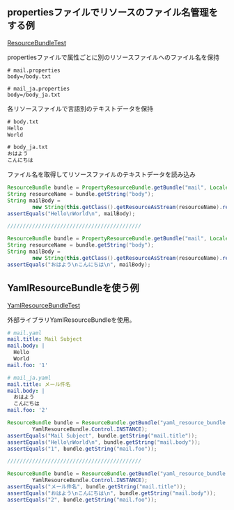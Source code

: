 ## propertiesファイルでリソースのファイル名管理をする例

[ResourceBundleTest](https://github.com/civic/file-resource-bundle/blob/main/src/test/java/ResourceBundleTest.java)

propertiesファイルで属性ごとに別のリソースファイルへのファイル名を保持
```properties
# mail.properties
body=/body.txt
```
```properties
# mail_ja.properties
body=/body_ja.txt
```

各リソースファイルで言語別のテキストデータを保持
```txt
# body.txt
Hello
World
```
```txt
# body_ja.txt
おはよう
こんにちは
```

ファイル名を取得してリソースファイルのテキストデータを読み込み
```java
ResourceBundle bundle = PropertyResourceBundle.getBundle("mail", Locale.ROOT);
String resourceName = bundle.getString("body");
String mailBody =
        new String(this.getClass().getResourceAsStream(resourceName).readAllBytes(), StandardCharsets.UTF_8);
assertEquals("Hello\nWorld\n", mailBody);

///////////////////////////////////////////

ResourceBundle bundle = PropertyResourceBundle.getBundle("mail", Locale.JAPANESE);
String resourceName = bundle.getString("body");
String mailBody =
        new String(this.getClass().getResourceAsStream(resourceName).readAllBytes(), StandardCharsets.UTF_8);
assertEquals("おはよう\nこんにちは\n", mailBody);


```

## YamlResourceBundleを使う例  

[YamlResourceBundleTest](https://github.com/civic/file-resource-bundle/blob/main/src/test/java/YamlResourceBundleTest.java)

外部ライブラリYamlResourceBundleを使用。

```yaml
# mail.yaml
mail.title: Mail Subject
mail.body: |
  Hello
  World
mail.foo: '1'
```

```yaml
# mail_ja.yaml
mail.title: メール件名
mail.body: |
  おはよう
  こんにちは
mail.foo: '2'
```

```java
ResourceBundle bundle = ResourceBundle.getBundle("yaml_resource_bundle.mail", Locale.ROOT,
        YamlResourceBundle.Control.INSTANCE);
assertEquals("Mail Subject", bundle.getString("mail.title"));
assertEquals("Hello\nWorld\n", bundle.getString("mail.body"));
assertEquals("1", bundle.getString("mail.foo"));

///////////////////////////////////////////

ResourceBundle bundle = ResourceBundle.getBundle("yaml_resource_bundle.mail", Locale.JAPANESE,
        YamlResourceBundle.Control.INSTANCE);
assertEquals("メール件名", bundle.getString("mail.title"));
assertEquals("おはよう\nこんにちは\n", bundle.getString("mail.body"));
assertEquals("2", bundle.getString("mail.foo"));

```
